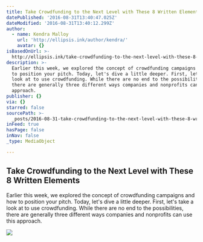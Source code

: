 ```yaml
---
title: Take Crowdfunding to the Next Level with These 8 Written Elements
datePublished: '2016-08-31T13:40:47.025Z'
dateModified: '2016-08-31T13:40:12.299Z'
author:
  - name: Kendra Malloy
    url: 'http://ellipsis.ink/author/kendra/'
    avatar: {}
isBasedOnUrl: >-
  http://ellipsis.ink/take-crowdfunding-to-the-next-level-with-these-8-written-elements/
description: >-
  Earlier this week, we explored the concept of crowdfunding campaigns and how
  to position your pitch. Today, let's dive a little deeper. First, let's take a
  look at to use crowdfunding. While there are no end to the possibilities,
  there are generally three different ways companies and nonprofits can use this
  approach.
publisher: {}
via: {}
starred: false
sourcePath: >-
  _posts/2016-08-31-take-crowdfunding-to-the-next-level-with-these-8-written-ele.md
inFeed: true
hasPage: false
inNav: false
_type: MediaObject

---
```

<article style=""><h1>Take Crowdfunding to the Next Level with These 8 Written Elements</h1><p>Earlier this week, we explored the concept of crowdfunding campaigns and how to position your pitch. Today, let's dive a little deeper. First, let's take a look at to use crowdfunding. While there are no end to the possibilities, there are generally three different ways companies and nonprofits can use this approach.</p><img src="http://ellipsis.ink/wp-content/uploads/2015/12/Screen-Shot-2015-12-17-at-5.47.51-PM.png" /></article>